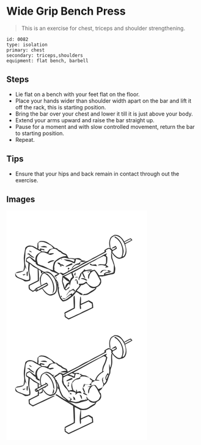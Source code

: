 # Wide Grip Bench Press
> This is an exercise for chest, triceps and shoulder strengthening.

``` 
id: 0082 
type: isolation 
primary: chest 
secondary: triceps,shoulders 
equipment: flat bench, barbell 
``` 

## Steps

 - Lie flat on a bench with your feet flat on the floor.
 - Place your hands wider than shoulder width apart on the bar and lift it off the rack, this is starting position.
 - Bring the bar over your chest and lower it till it is just above your body.
 - Extend your arms upward and raise the bar straight up.
 - Pause for a moment and with slow controlled movement, return the bar to starting position.
 - Repeat.

## Tips

 - Ensure that your hips and back remain in contact through out the exercise.

## Images

<svg width="368" height="300" viewBox="0 0 276 225" xmlns="http://www.w3.org/2000/svg">
  <g fill="#FFF">
    <path d="M0 0h276v225H0V0m212.45 47.66c-2.97 1.82-6.76 3.03-8.33 6.42-2.91 6.04-2.85 13.39-.57 19.61-4.22-1.67-7.51 2.13-10.91 3.96 0 1.13-.01 2.26-.01 3.39-5.97 3.25-11.92 6.52-17.91 9.71-6.51 2.56-11.76 7.74-18.8 8.99-8.92 5.71-18.04 11.2-27.84 15.25 1.79-2.18 3.5-4.45 5.56-6.4 2.63-2.11 6.1-2.48 9.35-2.48l2.43-2.58-1.28-1.4c3.5-2.5 8.29-.19 11.42-3.12-2.32-.49-4.65-.91-6.98-1.29-1.55-1.48-3.04-3.15-5.09-3.92-3.17-.89-6.48-.08-9.61.57-3.68-1.02-7.51-1.14-11.29-.89-1.76-2.12-2.89-4.63-4.13-7.05-2.01-2.26-5.49-2.2-7.78-4.05-3.12-3.77-8.35-4.54-11.48-8.35-1.85-.31-4-.27-5.31-1.85-3.69-3.85-8.47-6.26-12.73-9.36-3.53-2.45-7.96-3.34-12.2-3.24-3.18-.25-5.74 2.1-7.64 4.37-.58 3.47-.35 7.01-.68 10.51-4.5-3.22-9.72-6-15.41-5.85-3.42.56-7.84 2.17-8.39 6.12-1.01 5.71-2.2 11.41-2.62 17.21-.47 5.72 1.22 11.36.74 17.08-.07 3.05-.98 5.98-1.67 8.94-5.24 1.8-11.3 1.32-15.83 4.88 5.53-.73 11.37-1.28 16.27-4.17 2.27-2.13 2.86-5.45 2.64-8.45.66 1.27 1.98 3.82 2.64 5.1-.33-2.5-.79-4.96-1.42-7.39-2.48-7.8-.42-15.99-.35-23.95.01-4.46.83-9.88 4.91-12.44 3.49-.83 7.49-1.5 10.68.62 5.07 3.17 10.37 5.95 15.74 8.58-3.4 1.65-6.91 3.49-9.09 6.71-2.54 3.1-2.59 7.23-2.71 11.03-3.85-2.75-7.25-6.14-11.45-8.4-2.06 1.32-4.9 1.74-6.27 3.92-.43 2.04-.47 4.14-.65 6.21 1.53.92 3.09 1.81 4.68 2.63.72 4.43-.85 8.84-.23 13.27.58 6.39 2.78 12.65 1.88 19.13-4.05 2.53-8.68.62-12.64-1.01-3.52-1.68-7.52-2.36-10.67-4.76-2.32-1.62-2.97-4.57-4.37-6.87.49 2.25-.05 4.99 1.38 6.97 4.45 4.22 11.19 4.25 15.86 8.15 3.64 2.99 8.39.6 12.29-.48 1.34-5.11.19-10.33-1.37-15.24-.56-5.92.05-11.92.78-17.8 2.07 1.73 4.05 3.55 6.07 5.34 2.84 2.05 6.08 3.46 9.21 4.99.29 7.48.55 14.96.38 22.44-5.92 3.04-11.93 5.93-17.75 9.15-.42 2.78-.46 5.81.65 8.45 2.2 2.07 4.94 3.43 7.47 5.04 1.43-.79 2.84-1.59 4.25-2.4.85.67 1.7 1.35 2.55 2.02 3.67-2.23 7.56-4.07 11.39-6 3.14 5.42 7.23 10.85 13.34 13.07 3.85 1.54 7.78-.77 11.24-2.31 5.56-4.39 5.01-12.2 5.7-18.54.68 5.15-.59 10.45.9 15.51 1.7 6.43 3.49 13.68 9.53 17.46 5.36-.3 9.84-3.53 14.07-6.51 3.6-2.66 7.33-5.39 9.78-9.22.72-1.23 1.85-2.09 2.97-2.93 2.4 1.61 5.15 2.81 7.02 5.1 1.06.25 3.19.75 4.26 1 .71-.68.88-1.43.49-2.24-3.78-2.09-7.75-3.87-11.34-6.3 2.83-3.5 6.39-6.44 8.18-10.68 3.77-.15 7.06-1.97 9.99-4.18 2.93 1.77 5.01 4.51 7.13 7.14 3.1 3.1 7.69 2.74 11.7 2.56-3.56 3.36-8.38 4.82-12.07 8-3.18 2.68-7.27 3.99-11.43 3.74-.56.76-1.06 1.56-1.5 2.41 4.08-.5 8.53-.28 12.03-2.78 4.79-3.36 10.67-5.46 14.19-10.35-.03-.45-.09-1.35-.13-1.8 3.63-2.06 7.9-4.18 9.32-8.43 1.22-3.05.36-6.28-.21-9.36-.47-.28-1.41-.85-1.88-1.14-.23-.82-.71-2.47-.95-3.29 1.97.06 3.94.12 5.91.2 2.85-.66 5.76-1.09 8.55-1.98 4.56-1.55 9.43-1.72 14.01-3.21l1.98-2.04c.25-3.72 1.39-7.47.39-11.16-1.27-5.61-2.96-11.13-4.96-16.52-.94-2.52-.86-5.26-.93-7.91-.24-1.01-.73-3.02-.98-4.03 4.1 5 8.42 11.46 15.44 12.13 4.25-.84 9.55-1.69 11.66-6.05 3.98-7.08 1.54-15.42-.28-22.76 4.71-2.62 9.66-4.81 14.14-7.81-1.06-1.28-2.04-2.68-3.36-3.71-4.41 1.68-8.53 4.08-12.56 6.52-3.94-6.89-10.26-14.34-19.1-13.17M44.38 78.72c1.07 2.33 3.54 2.75 5.78 3.19-1.62-1.59-3.22-3.52-5.78-3.19m-4.76 6.83c.84.06 2.52.16 3.36.21 3.77 2.58 6.99 7.54 12.15 6.73-3.74-2.73-7.89-4.99-10.82-8.7a88.25 88.25 0 0 1-4.69 1.76m.21 42.6c.44.1 1.32.29 1.76.39.18-3.11.3-6.21.53-9.32-4 .98-1.75 5.97-2.29 8.93m-8.34-2.49c.8.57 1.61 1.1 2.45 1.6 1.49-.79 2.82-1.84 4.16-2.85-2.23.29-4.43.71-6.61 1.25m100.27 45.31c-.24 6.67.65 13.31.54 19.98-4.95 2.5-9.94 4.9-14.89 7.39-1.71 1.04-4.44 1.85-3.49 4.68 1.1-.67 2.18-1.37 3.23-2.1 5.67-3.11 11.54-5.81 17.22-8.91.64-8.43.31-16.88-.54-25.28-.91 1.29-2.29 2.49-2.07 4.24m13.21-1.95c-.47 8.22-2 16.57-.19 24.74.7-.52 1.41-1.03 2.12-1.54-.35-2.22-.68-4.44-1.12-6.64 5.03-2.55 10.21-4.78 15.33-7.13 2.29 1.4 4.55 2.86 6.8 4.33.14 2.41.26 4.83.37 7.24-8.17 4.01-16.59 7.47-24.58 11.83-7.26 3.02-14.29 6.52-21.46 9.74-1.98-1.38-3.99-2.72-6.01-4.04-.04-1.79-.06-3.58-.06-5.36-.67.69-1.33 1.38-1.98 2.08.15 1.55.32 3.1.49 4.66 2.48 1.64 4.86 3.49 7.55 4.79 2.52-.7 4.77-2.09 7.15-3.15 13.63-6.72 27.64-12.65 41.12-19.65-.12-3.49-.35-6.98-1.1-10.4-2.51-1.44-4.84-3.22-7.51-4.36-5.4 1.71-10.3 4.79-15.57 6.89.01-4.59.89-9.38-.48-13.84-.22-.05-.65-.14-.87-.19z"/>
    <path d="M205.31 55.28c1.3-3.3 4.9-4.42 7.69-6.08 5.86.42 11.16 3.57 14.38 8.47 5.71 8.14 9.31 19.2 5.08 28.76-.85 1.47-2.2 4.45-4.29 3.39 1.06-4.21 2.63-8.54 1.65-12.96-1.53-10.68-7.13-21.9-17.42-26.47-.64 3.08 3.22 3.53 4.86 5.34 9.73 8.46 13.39 23.13 8.78 35.2-1.92 1.95-5.22 2-7.56.8-4.45-2.34-7.69-6.32-10.6-10.31.33-.63.98-1.9 1.31-2.53 2.54-1.25 5.22-2.36 7.41-4.2.91-2.11-1.02-3.76-2.06-5.36-2.73 1.47-5.63 2.73-8.02 4.75 3.14.85 5.93-2.02 9.03-2.41-.8 3.16-4.3 4-6.53 5.88-1.49-1.29-3-2.55-4.52-3.81-.62-6.11-2.15-12.68.81-18.46zM231.66 61.96a110.7 110.7 0 0 0 11.73-6c.66.63 1.32 1.27 1.98 1.91-4.21 1.87-8.09 4.5-12.46 5.99-.31-.47-.94-1.42-1.25-1.9zM63.37 62.55c7.76-3.6 15.39 1.63 22.22 4.86 2.94 1.27 4.71 3.99 6.53 6.47-2.59.64-5.14 1.41-7.68 2.25-1.42 1.88-2.97 3.66-4.46 5.48-3.29-1.05-6.72-1.34-10.15-1.34-.56-.63-1.69-1.91-2.25-2.54.53-.33 1.07-.65 1.62-.96 1.83.5 3.68.94 5.53 1.36-.11-.54-.32-1.62-.42-2.15-2.72-.48-5.4-1.1-8.06-1.82-.13.72-.38 2.16-.51 2.88-.81-1.16-4.17-1.36-3.02-3.42 1.34-3.68-1.33-7.49.65-11.07m3.17 8.69c4.5.82 9.07.96 13.62.91-3.5-3.95-9.33-2.65-13.62-.91zM195.09 78.15c1.92-1.08 3.7-2.55 5.88-3.1 2.39-.17 3.7 2.2 5.28 3.58-.57 4.13-.53 8.32-.53 12.48-.05 2.95 1.72 5.43 2.72 8.08.72 2.68 1.53 5.34 2.71 7.87-.46 4.76.02 9.59-1.03 14.29-5.11 2.22-11.1 3.22-16.33 3.44 2-3.74 7.35-2.1 10.81-2.66-4.22-3.48-10.05-1.27-13.43 2.27l.61.86c.04.27.11.8.14 1.06-3.36.56-6.78.48-10.18.6-2.11-4.06-5.12-7.56-8.38-10.74-3.93.45-7.56 2.06-11.39 2.92.53.25 1.58.75 2.11 1.01l.59.33c.3 1.56-1.54 2.28-2.2 3.47-2.39 2.57-1.81 6.25-1.9 9.45l1.62.04c-.1-6.45 3.62-14.51 10.77-15.14 3.82 4.37 6.32 9.62 9.01 14.71.89 1.97 2.39 3.83 2.37 6.09-1.16 4.06-3.33 8.33-7.72 9.59-6.73 3.51-14.11-1.5-18.32-6.65-.05-.55-.13-1.63-.18-2.18-.7-.06-1.39-.11-2.08-.17-1.88 1.48-3.8 3.08-6.18 3.66-2.67.44-5.4.26-8.08.64.59 1.07 1.21 2.12 1.87 3.16-2.14 4.88-7.31 7.43-9.18 12.43-1.8 1.78-3.67 3.5-5.42 5.33l-.32-2.48c-5.39 2.16-9.11 6.64-13.18 10.55-2.08-.42-4.16-.92-6.22-1.39 1.48 1.53 3.46 2.44 5.61 2.28 3.42-2.95 6.91-5.84 10.78-8.2.59.39 1.18.79 1.77 1.2-5.09 2.98-9.14 8.63-15.4 8.98-2.93-1.44-4.73-4.78-6.41-7.52-1.69-5.71-4.18-12.01-2.05-17.92l-1.3.6c.13-3.76-.41-7.47-1.21-11.13-.38-.33-1.14-.99-1.52-1.33-.1-2.56-2.96-3.13-3.87-5.23-3.22-5.56-7.42-11.26-13.87-13.19-3.04-1.16-6.47 1.5-9.28-.53-7.35-4.6-15.11-8.61-22.04-13.87-3.16-2.56-6.59-4.81-10.32-6.48-.08-1.39-.15-2.79-.23-4.18 1.93-.95 3.61-2.66 5.76-3.02 4.02 3.22 6.98 7.77 11.89 9.86-.03.55-.08 1.64-.11 2.18 1.3 1.45 2.51 3.13 4.4 3.84 7.05 2.89 14.21 5.55 21.52 7.67 2.32 1.13 3.92 3.43 6.45 4.19 3.86 1.27 7.77 2.48 11.25 4.64-2.47 1.8-6.98 2.12-6.74 6.16 3.99-1.88 7.61-4.43 10.82-7.45a14.1 14.1 0 0 1 5.12 4.46c8.69-5.63 17.9-10.49 27.25-14.96 7.16-3.91 14.38-7.71 21.62-11.47 5.69-3.88 12.19-6.27 18.09-9.77 6.15-3.49 12.58-6.48 18.64-10.11-.21-.78-.65-2.32-.86-3.1m-10.63 12.51c-15.71 7.64-30.93 16.21-46.27 24.53-9.51 4.31-18.28 10.27-28.25 13.54-.14 3.43-.57 6.84-.76 10.27.74 4.5 2.36 8.81 3.58 13.2.47 2.16 2.4 3.4 4.07 4.63 1.96-1.64 4.06-3.1 6.22-4.47.5-1.16 1.01-2.33 1.51-3.49-2.81 1.67-4.7 4.44-7.5 6.13-.53-.56-1.07-1.11-1.6-1.67 2.88-3.13 4.49-7.28 8.06-9.83.31 1.37.64 2.75.98 4.11.98-2.78 1.34-5.72 2.08-8.57 1.18-3.33 3.99-5.61 6.39-8.04-.75-3.1-2.16-5.99-3.25-8.97 10.3-5.48 20.4-11.34 30.75-16.73 4.8-3.46 10.47-5.41 15.45-8.58 4.9-3.06 10.16-5.46 15.41-7.85 1.44.7 2.89 1.39 4.34 2.08.17 4.07.11 8.14-.08 12.22-.71.88-1.41 1.77-2.1 2.66-4.55.12-10.79-2.43-14.08 1.88 2.56-.12 5.08-.58 7.62-.82 3.19.15 6.18 1.43 9.27 2.12-.79.93-1.58 1.87-2.36 2.8 2.16-.46 4.63-.07 6.58-1.23-1.64-1.5-3.4-2.84-5.13-4.23.69-.96 1.38-1.92 2.08-2.87.53-4.11 1.14-8.28.59-12.42-.79-1.15-1.83-2.09-2.72-3.15.71-1.29 1.57-2.5 2.28-3.79-4.9.89-8.77 4.42-13.16 6.54m-20.26 13.52c-1.54 1.83 1.68 2.41 2.72 3.44 3.68.31 7.3 1.12 10.99 1.31-.71-1.12-1.44-2.23-2.17-3.34-2.3.19-4.59.46-6.87.8-1.53-.73-2.85-2.44-4.67-2.21m-10.86 10.79c-2.28 4.46-7.64 6.51-8.96 11.55-1.08 3.36-4.46 7.24-1.45 10.55l.48-3.83c2.4-3.21 3.28-7.16 4.72-10.83 2.38 3.44 2.73 8.71 6.79 10.63-.99-3.93-2.87-7.54-4.62-11.16 4.97-5.4 13.09-2.41 18.95-5.85-4.87-1.32-9.63.79-14.49.82-.36-.47-1.07-1.41-1.42-1.88m34.94 2.09c-1.53 1.41-4.4 3.33-3.24 5.74 1.53-1.22 2.76-2.75 4.22-4.04 2.51-1.63 5.64-1.02 8.45-1.32-3.02-.87-6.38-1.1-9.43-.38m10.59.99c1.08 2.76 5.2 1.72 7.52 2.56-.62-.57-1.85-1.71-2.46-2.28-1.21-.15-5.42-2.48-5.06-.28m-39.1 2.83c.45.11 1.33.32 1.78.43 1.57-1.54-2.76-2.65-1.78-.43m-26.61 4.66c.66.81 1.33 1.61 2.02 2.41.28-2.15.53-4.31.6-6.47-1.39.98-2.08 2.51-2.62 4.06m.21 2.47c.31.25.31.25 0 0m1.06 3.4c2.4.08 4.83-.06 7.15-.76-2.45-.54-5.18-1.22-7.15.76m-37.25 1.92l.8-.24c.1-.44.32-1.33.43-1.78-1.27-.95-2.34 1.23-1.23 2.02m48.8.39c2.77.59 5.62 1.05 8.16 2.4 1.48.51 3.29 2.2 4.69.62-3.35-2.91-8.61-5.92-12.85-3.02m-11.82 4.08c1.17-.57 2.34-1.14 3.5-1.72.44 2.62.88 5.24 1.17 7.89.39-.06 1.17-.16 1.56-.22.37-3.62-.56-7.17-3.73-9.28a120.4 120.4 0 0 0-2.5 3.33m-7.6 18.73c-1.69.54-3.4 1.01-5.06 1.62l3.02.15c-3.2 2.05-5.93 5.11-6.5 8.98.76-1.26 1.45-2.57 2.13-3.88 3.13-3.36 6.63-6.99 11.56-7.13.37.86 1.12 2.58 1.5 3.44.51-1.13 1.64-2.18 1.06-3.54-.93-.98-1.98-1.82-3.01-2.69-1.6.96-3.22 1.91-4.7 3.05m-19.69 10.94c-1.01.98.62 2.72 1.73 2.05.9-.99-.59-2.83-1.73-2.05z"/>
    <path d="M82.64 84.57c.45-5.24 4.96-9.75 10.35-9.51 5.83-.77 8.71 5.67 14.02 6.89 2.42 4.42 8.15 3.48 11.16 7.13-4.1.73-8.41.95-12.1 3.1-4.17 1.36-7.31 4.49-10.8 6.98-.69 1.1-1.4 2.19-2.12 3.28-1.22 4.8-2.53 9.59-1.6 14.6-7.04-1.59-12.99-5.88-19.6-8.52-3.53-.78-6.81-2.24-10.06-3.76-.67-2.94-1.98-5.74-2.1-8.79.1-6.1 3.84-12.55 10-14.17 6.04-.64 10.89 3.43 16.31 5.25 2.66-.56 5.36-1.25 7.49-3.02-3.63-1.05-7.3.36-10.95.54m-1.88 17.39c.99.26 2 1.58 3.03.72 3.4-2.02 7.21-3.07 10.87-4.49-4.83-1.67-10.07.86-13.9 3.77z"/>
    <path d="M109.34 93.32c4.17-1.68 8.51.01 12.58 1.09 4.08.12 8.33-.21 11.95 2.11-.37 1.44-.74 2.87-1.1 4.31-3.25-1.67-6.59-3.26-10.16-4.1-3.53-.26-7.04-.6-10.52-1.22 2.12 1.36 4.39 2.45 6.67 3.51 4.31.27 8.66 1.27 12.21 3.86.88.09 2.64.28 3.52.38.98-2.63 1.6-5.36 2.22-8.09 4.02.18 7.7 1.81 11.32 3.4-2.19 1.14-4.19 2.65-5.48 4.8-6.64 1.04-12.97 5.44-14.84 12.12-1.76.91-3.52 1.84-5.26 2.79l-.37-2.88c-.34 1.18-.61 2.37-.85 3.57-3.11 1.62-6.08 3.54-9.33 4.85-1.67-.48-3.19-1.38-4.85-1.88-1.24.39-2.46.85-3.65 1.37-2.67-1.61-5.36-3.19-7.93-4.96-1.69-1.07-1.25-3.28-1.51-4.96.43-.14 1.3-.43 1.73-.57l-1.78-.08c.09-4.42.86-8.88 3.44-12.58 3.94-2.39 7.35-5.82 11.99-6.84m-1.69 1.75c.33 3.27 3.02-1.67 0 0m-6.92 8.88c2.08 1.07 3.95 2.47 5.5 4.23-.35.39-1.06 1.16-1.42 1.54 1.51-.08 3.01-.16 4.52-.22-.76-.35-2.28-1.06-3.04-1.41 2.41-1.08 4.8.62 7.2.93-1.39-2.55-3.93-3.94-6.82-3.31-.54-.94-1.07-1.88-1.61-2.82-1.4-.37-2.81-.75-4.21-1.13l-.12 2.19m18.46 3.84c-1.34.51-2.38 1.5-3.25 2.62 4.81-.44 9.19-2.73 13.63-4.43-.02-.6-.08-1.8-.11-2.4-3.85.29-6.85 2.74-10.27 4.21m1.76 7.18c1.35 1.31 3.57-1.01 2.31-2.33-1.36-1.23-3.65.96-2.31 2.33zM63.19 115.25c1.42 1.14 2.84 2.28 4.28 3.38.25 1.8.46 3.67 1.68 5.12 1.5-.92 1.92-2.23 1.26-3.92.91.68 1.75 1.46 2.73 2.06-4.99 1.6-5.99 7.08-7.58 11.36.56 4.73.73 9.53 2.17 14.11-4.15 3-10.07 3.86-12.74 8.55-.97.54-1.95 1.03-2.96 1.49-1.89-1.26-3.9-2.37-5.64-3.85-.29-2.02-1.59-4.77-.32-6.46 5.83-3.14 11.91-5.82 17.74-8.97.18-7.63-.05-15.26-.62-22.87z"/>
    <path d="M81.14 124.79c-1.79-1.28-4.05-1.6-5.91-2.74 4.39-1.31 8.94.65 12.29 3.44 8.24 7.53 12.42 19.48 9.96 30.46-.76 2.6-2.04 5.45-4.7 6.57-2.86 1.2-6.02 2.79-9.17 1.65-5.72-1.93-8.83-7.43-12.78-11.57 3.6-1.94 7.5-3.45 10.75-5.97.64-2.12-1.02-3.96-2.54-5.18-3.68 1.51-7.06 3.62-10.59 5.43-.6-6.69-2.26-14.04 1.31-20.22.8-1.8 2.71-2.61 4.21-3.71 14.6 6.35 21.53 24.8 16.38 39.58 3.21-2.42 3.67-6.72 3.65-10.46-.17-10.39-5.21-20.36-12.86-27.28zM113.74 129.63c4.49-2.53 9.25-4.54 13.78-6.98.73 2.73 1.72 5.37 2.34 8.13-3.22 1.17-4.08 4.62-5.37 7.41-2.25-4.21-6.66-6.5-10.75-8.56zM111.43 131.33c3.99 3.26 7.69 7.1 12.63 8.91-2.16 1.14-4.57 2.08-6.21 3.98-1.48 2.37-2.14 5.13-3.2 7.7-.95-4.34-2.26-8.58-3.93-12.69.62-2.58.85-5.24.71-7.9zM98.22 137.53c1.03 2.52 1.85 5.17 1.71 7.92-.91-2.55-1.42-5.23-1.71-7.92z"/>
    <path d="M60.03 153.19c6.41-2.37 11.87-6.69 18.24-9.12.61.19 1.83.55 2.44.73-6.09 4.23-13.09 6.91-19.2 11.13-.49-.92-.99-1.83-1.48-2.74zM58.16 154.55c1.34.27 1.56.98.66 2.12-1.35-.27-1.57-.98-.66-2.12z"/>
  </g>
  <g fill="#333">
    <path d="M212.45 47.66c8.84-1.17 15.16 6.28 19.1 13.17 4.03-2.44 8.15-4.84 12.56-6.52 1.32 1.03 2.3 2.43 3.36 3.71-4.48 3-9.43 5.19-14.14 7.81 1.82 7.34 4.26 15.68.28 22.76-2.11 4.36-7.41 5.21-11.66 6.05-7.02-.67-11.34-7.13-15.44-12.13.25 1.01.74 3.02.98 4.03.07 2.65-.01 5.39.93 7.91 2 5.39 3.69 10.91 4.96 16.52 1 3.69-.14 7.44-.39 11.16l-1.98 2.04c-4.58 1.49-9.45 1.66-14.01 3.21-2.79.89-5.7 1.32-8.55 1.98-1.97-.08-3.94-.14-5.91-.2.24.82.72 2.47.95 3.29.47.29 1.41.86 1.88 1.14.57 3.08 1.43 6.31.21 9.36-1.42 4.25-5.69 6.37-9.32 8.43.04.45.1 1.35.13 1.8-3.52 4.89-9.4 6.99-14.19 10.35-3.5 2.5-7.95 2.28-12.03 2.78.44-.85.94-1.65 1.5-2.41 4.16.25 8.25-1.06 11.43-3.74 3.69-3.18 8.51-4.64 12.07-8-4.01.18-8.6.54-11.7-2.56-2.12-2.63-4.2-5.37-7.13-7.14-2.93 2.21-6.22 4.03-9.99 4.18-1.79 4.24-5.35 7.18-8.18 10.68 3.59 2.43 7.56 4.21 11.34 6.3.39.81.22 1.56-.49 2.24-1.07-.25-3.2-.75-4.26-1-1.87-2.29-4.62-3.49-7.02-5.1-1.12.84-2.25 1.7-2.97 2.93-2.45 3.83-6.18 6.56-9.78 9.22-4.23 2.98-8.71 6.21-14.07 6.51-6.04-3.78-7.83-11.03-9.53-17.46-1.49-5.06-.22-10.36-.9-15.51-.69 6.34-.14 14.15-5.7 18.54-3.46 1.54-7.39 3.85-11.24 2.31-6.11-2.22-10.2-7.65-13.34-13.07-3.83 1.93-7.72 3.77-11.39 6-.85-.67-1.7-1.35-2.55-2.02-1.41.81-2.82 1.61-4.25 2.4-2.53-1.61-5.27-2.97-7.47-5.04-1.11-2.64-1.07-5.67-.65-8.45 5.82-3.22 11.83-6.11 17.75-9.15.17-7.48-.09-14.96-.38-22.44-3.13-1.53-6.37-2.94-9.21-4.99-2.02-1.79-4-3.61-6.07-5.34-.73 5.88-1.34 11.88-.78 17.8 1.56 4.91 2.71 10.13 1.37 15.24-3.9 1.08-8.65 3.47-12.29.48-4.67-3.9-11.41-3.93-15.86-8.15-1.43-1.98-.89-4.72-1.38-6.97 1.4 2.3 2.05 5.25 4.37 6.87 3.15 2.4 7.15 3.08 10.67 4.76 3.96 1.63 8.59 3.54 12.64 1.01.9-6.48-1.3-12.74-1.88-19.13-.62-4.43.95-8.84.23-13.27a82.43 82.43 0 0 1-4.68-2.63c.18-2.07.22-4.17.65-6.21 1.37-2.18 4.21-2.6 6.27-3.92 4.2 2.26 7.6 5.65 11.45 8.4.12-3.8.17-7.93 2.71-11.03 2.18-3.22 5.69-5.06 9.09-6.71-5.37-2.63-10.67-5.41-15.74-8.58-3.19-2.12-7.19-1.45-10.68-.62-4.08 2.56-4.9 7.98-4.91 12.44-.07 7.96-2.13 16.15.35 23.95a61.38 61.38 0 0 1 1.42 7.39c-.66-1.28-1.98-3.83-2.64-5.1.22 3-.37 6.32-2.64 8.45-4.9 2.89-10.74 3.44-16.27 4.17 4.53-3.56 10.59-3.08 15.83-4.88.69-2.96 1.6-5.89 1.67-8.94.48-5.72-1.21-11.36-.74-17.08.42-5.8 1.61-11.5 2.62-17.21.55-3.95 4.97-5.56 8.39-6.12 5.69-.15 10.91 2.63 15.41 5.85.33-3.5.1-7.04.68-10.51 1.9-2.27 4.46-4.62 7.64-4.37 4.24-.1 8.67.79 12.2 3.24 4.26 3.1 9.04 5.51 12.73 9.36 1.31 1.58 3.46 1.54 5.31 1.85 3.13 3.81 8.36 4.58 11.48 8.35 2.29 1.85 5.77 1.79 7.78 4.05 1.24 2.42 2.37 4.93 4.13 7.05 3.78-.25 7.61-.13 11.29.89 3.13-.65 6.44-1.46 9.61-.57 2.05.77 3.54 2.44 5.09 3.92 2.33.38 4.66.8 6.98 1.29-3.13 2.93-7.92.62-11.42 3.12l1.28 1.4-2.43 2.58c-3.25 0-6.72.37-9.35 2.48-2.06 1.95-3.77 4.22-5.56 6.4 9.8-4.05 18.92-9.54 27.84-15.25 7.04-1.25 12.29-6.43 18.8-8.99 5.99-3.19 11.94-6.46 17.91-9.71 0-1.13.01-2.26.01-3.39 3.4-1.83 6.69-5.63 10.91-3.96-2.28-6.22-2.34-13.57.57-19.61 1.57-3.39 5.36-4.6 8.33-6.42m-7.14 7.62c-2.96 5.78-1.43 12.35-.81 18.46 1.52 1.26 3.03 2.52 4.52 3.81 2.23-1.88 5.73-2.72 6.53-5.88-3.1.39-5.89 3.26-9.03 2.41 2.39-2.02 5.29-3.28 8.02-4.75 1.04 1.6 2.97 3.25 2.06 5.36-2.19 1.84-4.87 2.95-7.41 4.2-.33.63-.98 1.9-1.31 2.53 2.91 3.99 6.15 7.97 10.6 10.31 2.34 1.2 5.64 1.15 7.56-.8 4.61-12.07.95-26.74-8.78-35.2-1.64-1.81-5.5-2.26-4.86-5.34 10.29 4.57 15.89 15.79 17.42 26.47.98 4.42-.59 8.75-1.65 12.96 2.09 1.06 3.44-1.92 4.29-3.39 4.23-9.56.63-20.62-5.08-28.76-3.22-4.9-8.52-8.05-14.38-8.47-2.79 1.66-6.39 2.78-7.69 6.08m26.35 6.68c.31.48.94 1.43 1.25 1.9 4.37-1.49 8.25-4.12 12.46-5.99-.66-.64-1.32-1.28-1.98-1.91a110.7 110.7 0 0 1-11.73 6m-168.29.59c-1.98 3.58.69 7.39-.65 11.07-1.15 2.06 2.21 2.26 3.02 3.42.13-.72.38-2.16.51-2.88 2.66.72 5.34 1.34 8.06 1.82.1.53.31 1.61.42 2.15-1.85-.42-3.7-.86-5.53-1.36-.55.31-1.09.63-1.62.96.56.63 1.69 1.91 2.25 2.54 3.43 0 6.86.29 10.15 1.34 1.49-1.82 3.04-3.6 4.46-5.48 2.54-.84 5.09-1.61 7.68-2.25-1.82-2.48-3.59-5.2-6.53-6.47-6.83-3.23-14.46-8.46-22.22-4.86m131.72 15.6c.21.78.65 2.32.86 3.1-6.06 3.63-12.49 6.62-18.64 10.11-5.9 3.5-12.4 5.89-18.09 9.77-7.24 3.76-14.46 7.56-21.62 11.47-9.35 4.47-18.56 9.33-27.25 14.96a14.1 14.1 0 0 0-5.12-4.46c-3.21 3.02-6.83 5.57-10.82 7.45-.24-4.04 4.27-4.36 6.74-6.16-3.48-2.16-7.39-3.37-11.25-4.64-2.53-.76-4.13-3.06-6.45-4.19-7.31-2.12-14.47-4.78-21.52-7.67-1.89-.71-3.1-2.39-4.4-3.84.03-.54.08-1.63.11-2.18-4.91-2.09-7.87-6.64-11.89-9.86-2.15.36-3.83 2.07-5.76 3.02.08 1.39.15 2.79.23 4.18 3.73 1.67 7.16 3.92 10.32 6.48 6.93 5.26 14.69 9.27 22.04 13.87 2.81 2.03 6.24-.63 9.28.53 6.45 1.93 10.65 7.63 13.87 13.19.91 2.1 3.77 2.67 3.87 5.23.38.34 1.14 1 1.52 1.33.8 3.66 1.34 7.37 1.21 11.13l1.3-.6c-2.13 5.91.36 12.21 2.05 17.92 1.68 2.74 3.48 6.08 6.41 7.52 6.26-.35 10.31-6 15.4-8.98-.59-.41-1.18-.81-1.77-1.2-3.87 2.36-7.36 5.25-10.78 8.2-2.15.16-4.13-.75-5.61-2.28 2.06.47 4.14.97 6.22 1.39 4.07-3.91 7.79-8.39 13.18-10.55l.32 2.48c1.75-1.83 3.62-3.55 5.42-5.33 1.87-5 7.04-7.55 9.18-12.43-.66-1.04-1.28-2.09-1.87-3.16 2.68-.38 5.41-.2 8.08-.64 2.38-.58 4.3-2.18 6.18-3.66.69.06 1.38.11 2.08.17.05.55.13 1.63.18 2.18 4.21 5.15 11.59 10.16 18.32 6.65 4.39-1.26 6.56-5.53 7.72-9.59.02-2.26-1.48-4.12-2.37-6.09-2.69-5.09-5.19-10.34-9.01-14.71-7.15.63-10.87 8.69-10.77 15.14l-1.62-.04c.09-3.2-.49-6.88 1.9-9.45.66-1.19 2.5-1.91 2.2-3.47l-.59-.33c-.53-.26-1.58-.76-2.11-1.01 3.83-.86 7.46-2.47 11.39-2.92 3.26 3.18 6.27 6.68 8.38 10.74 3.4-.12 6.82-.04 10.18-.6-.03-.26-.1-.79-.14-1.06l-.61-.86c3.38-3.54 9.21-5.75 13.43-2.27-3.46.56-8.81-1.08-10.81 2.66 5.23-.22 11.22-1.22 16.33-3.44 1.05-4.7.57-9.53 1.03-14.29-1.18-2.53-1.99-5.19-2.71-7.87-1-2.65-2.77-5.13-2.72-8.08 0-4.16-.04-8.35.53-12.48-1.58-1.38-2.89-3.75-5.28-3.58-2.18.55-3.96 2.02-5.88 3.1M82.64 84.57c3.65-.18 7.32-1.59 10.95-.54-2.13 1.77-4.83 2.46-7.49 3.02-5.42-1.82-10.27-5.89-16.31-5.25-6.16 1.62-9.9 8.07-10 14.17.12 3.05 1.43 5.85 2.1 8.79 3.25 1.52 6.53 2.98 10.06 3.76 6.61 2.64 12.56 6.93 19.6 8.52-.93-5.01.38-9.8 1.6-14.6.72-1.09 1.43-2.18 2.12-3.28 3.49-2.49 6.63-5.62 10.8-6.98 3.69-2.15 8-2.37 12.1-3.1-3.01-3.65-8.74-2.71-11.16-7.13-5.31-1.22-8.19-7.66-14.02-6.89-5.39-.24-9.9 4.27-10.35 9.51m26.7 8.75c-4.64 1.02-8.05 4.45-11.99 6.84-2.58 3.7-3.35 8.16-3.44 12.58l1.78.08c-.43.14-1.3.43-1.73.57.26 1.68-.18 3.89 1.51 4.96 2.57 1.77 5.26 3.35 7.93 4.96 1.19-.52 2.41-.98 3.65-1.37 1.66.5 3.18 1.4 4.85 1.88 3.25-1.31 6.22-3.23 9.33-4.85.24-1.2.51-2.39.85-3.57l.37 2.88c1.74-.95 3.5-1.88 5.26-2.79 1.87-6.68 8.2-11.08 14.84-12.12 1.29-2.15 3.29-3.66 5.48-4.8-3.62-1.59-7.3-3.22-11.32-3.4-.62 2.73-1.24 5.46-2.22 8.09-.88-.1-2.64-.29-3.52-.38-3.55-2.59-7.9-3.59-12.21-3.86-2.28-1.06-4.55-2.15-6.67-3.51 3.48.62 6.99.96 10.52 1.22 3.57.84 6.91 2.43 10.16 4.1.36-1.44.73-2.87 1.1-4.31-3.62-2.32-7.87-1.99-11.95-2.11-4.07-1.08-8.41-2.77-12.58-1.09m-46.15 21.93c.57 7.61.8 15.24.62 22.87-5.83 3.15-11.91 5.83-17.74 8.97-1.27 1.69.03 4.44.32 6.46 1.74 1.48 3.75 2.59 5.64 3.85 1.01-.46 1.99-.95 2.96-1.49 2.67-4.69 8.59-5.55 12.74-8.55-1.44-4.58-1.61-9.38-2.17-14.11 1.59-4.28 2.59-9.76 7.58-11.36-.98-.6-1.82-1.38-2.73-2.06.66 1.69.24 3-1.26 3.92-1.22-1.45-1.43-3.32-1.68-5.12-1.44-1.1-2.86-2.24-4.28-3.38m17.95 9.54c7.65 6.92 12.69 16.89 12.86 27.28.02 3.74-.44 8.04-3.65 10.46 5.15-14.78-1.78-33.23-16.38-39.58-1.5 1.1-3.41 1.91-4.21 3.71-3.57 6.18-1.91 13.53-1.31 20.22 3.53-1.81 6.91-3.92 10.59-5.43 1.52 1.22 3.18 3.06 2.54 5.18-3.25 2.52-7.15 4.03-10.75 5.97 3.95 4.14 7.06 9.64 12.78 11.57 3.15 1.14 6.31-.45 9.17-1.65 2.66-1.12 3.94-3.97 4.7-6.57 2.46-10.98-1.72-22.93-9.96-30.46-3.35-2.79-7.9-4.75-12.29-3.44 1.86 1.14 4.12 1.46 5.91 2.74m17.08 12.74c.29 2.69.8 5.37 1.71 7.92.14-2.75-.68-5.4-1.71-7.92m-38.19 15.66c.49.91.99 1.82 1.48 2.74 6.11-4.22 13.11-6.9 19.2-11.13-.61-.18-1.83-.54-2.44-.73-6.37 2.43-11.83 6.75-18.24 9.12m-1.87 1.36c-.91 1.14-.69 1.85.66 2.12.9-1.14.68-1.85-.66-2.12z"/>
    <path d="M66.54 71.24c4.29-1.74 10.12-3.04 13.62.91-4.55.05-9.12-.09-13.62-.91zM44.38 78.72c2.56-.33 4.16 1.6 5.78 3.19-2.24-.44-4.71-.86-5.78-3.19zM39.62 85.55a88.25 88.25 0 0 0 4.69-1.76c2.93 3.71 7.08 5.97 10.82 8.7-5.16.81-8.38-4.15-12.15-6.73-.84-.05-2.52-.15-3.36-.21zM184.46 90.66c4.39-2.12 8.26-5.65 13.16-6.54-.71 1.29-1.57 2.5-2.28 3.79.89 1.06 1.93 2 2.72 3.15.55 4.14-.06 8.31-.59 12.42-.7.95-1.39 1.91-2.08 2.87 1.73 1.39 3.49 2.73 5.13 4.23-1.95 1.16-4.42.77-6.58 1.23.78-.93 1.57-1.87 2.36-2.8-3.09-.69-6.08-1.97-9.27-2.12-2.54.24-5.06.7-7.62.82 3.29-4.31 9.53-1.76 14.08-1.88.69-.89 1.39-1.78 2.1-2.66.19-4.08.25-8.15.08-12.22-1.45-.69-2.9-1.38-4.34-2.08-5.25 2.39-10.51 4.79-15.41 7.85-4.98 3.17-10.65 5.12-15.45 8.58-10.35 5.39-20.45 11.25-30.75 16.73 1.09 2.98 2.5 5.87 3.25 8.97-2.4 2.43-5.21 4.71-6.39 8.04-.74 2.85-1.1 5.79-2.08 8.57-.34-1.36-.67-2.74-.98-4.11-3.57 2.55-5.18 6.7-8.06 9.83.53.56 1.07 1.11 1.6 1.67 2.8-1.69 4.69-4.46 7.5-6.13-.5 1.16-1.01 2.33-1.51 3.49-2.16 1.37-4.26 2.83-6.22 4.47-1.67-1.23-3.6-2.47-4.07-4.63-1.22-4.39-2.84-8.7-3.58-13.2.19-3.43.62-6.84.76-10.27 9.97-3.27 18.74-9.23 28.25-13.54 15.34-8.32 30.56-16.89 46.27-24.53m-70.72 38.97c4.09 2.06 8.5 4.35 10.75 8.56 1.29-2.79 2.15-6.24 5.37-7.41-.62-2.76-1.61-5.4-2.34-8.13-4.53 2.44-9.29 4.45-13.78 6.98m-2.31 1.7c.14 2.66-.09 5.32-.71 7.9 1.67 4.11 2.98 8.35 3.93 12.69 1.06-2.57 1.72-5.33 3.2-7.7 1.64-1.9 4.05-2.84 6.21-3.98-4.94-1.81-8.64-5.65-12.63-8.91zM107.65 95.07c3.02-1.67.33 3.27 0 0zM80.76 101.96c3.83-2.91 9.07-5.44 13.9-3.77-3.66 1.42-7.47 2.47-10.87 4.49-1.03.86-2.04-.46-3.03-.72zM100.73 103.95l.12-2.19c1.4.38 2.81.76 4.21 1.13.54.94 1.07 1.88 1.61 2.82 2.89-.63 5.43.76 6.82 3.31-2.4-.31-4.79-2.01-7.2-.93.76.35 2.28 1.06 3.04 1.41-1.51.06-3.01.14-4.52.22.36-.38 1.07-1.15 1.42-1.54-1.55-1.76-3.42-3.16-5.5-4.23zM119.19 107.79c3.42-1.47 6.42-3.92 10.27-4.21.03.6.09 1.8.11 2.4-4.44 1.7-8.82 3.99-13.63 4.43.87-1.12 1.91-2.11 3.25-2.62z"/>
    <path d="M164.2 104.18c1.82-.23 3.14 1.48 4.67 2.21 2.28-.34 4.57-.61 6.87-.8.73 1.11 1.46 2.22 2.17 3.34-3.69-.19-7.31-1-10.99-1.31-1.04-1.03-4.26-1.61-2.72-3.44zM120.95 114.97c-1.34-1.37.95-3.56 2.31-2.33 1.26 1.32-.96 3.64-2.31 2.33zM153.34 114.97c.35.47 1.06 1.41 1.42 1.88 4.86-.03 9.62-2.14 14.49-.82-5.86 3.44-13.98.45-18.95 5.85 1.75 3.62 3.63 7.23 4.62 11.16-4.06-1.92-4.41-7.19-6.79-10.63-1.44 3.67-2.32 7.62-4.72 10.83l-.48 3.83c-3.01-3.31.37-7.19 1.45-10.55 1.32-5.04 6.68-7.09 8.96-11.55zM188.28 117.06c3.05-.72 6.41-.49 9.43.38-2.81.3-5.94-.31-8.45 1.32-1.46 1.29-2.69 2.82-4.22 4.04-1.16-2.41 1.71-4.33 3.24-5.74zM198.87 118.05c-.36-2.2 3.85.13 5.06.28.61.57 1.84 1.71 2.46 2.28-2.32-.84-6.44.2-7.52-2.56zM39.83 128.15c.54-2.96-1.71-7.95 2.29-8.93-.23 3.11-.35 6.21-.53 9.32-.44-.1-1.32-.29-1.76-.39z"/>
    <path d="M159.77 120.88c-.98-2.22 3.35-1.11 1.78.43-.45-.11-1.33-.32-1.78-.43zM133.16 125.54c.54-1.55 1.23-3.08 2.62-4.06-.07 2.16-.32 4.32-.6 6.47-.69-.8-1.36-1.6-2.02-2.41zM31.49 125.66c2.18-.54 4.38-.96 6.61-1.25-1.34 1.01-2.67 2.06-4.16 2.85-.84-.5-1.65-1.03-2.45-1.6zM133.37 128.01c.31.25.31.25 0 0zM134.43 131.41c1.97-1.98 4.7-1.3 7.15-.76-2.32.7-4.75.84-7.15.76zM97.18 133.33c-1.11-.79-.04-2.97 1.23-2.02-.11.45-.33 1.34-.43 1.78l-.8.24zM145.98 133.72c4.24-2.9 9.5.11 12.85 3.02-1.4 1.58-3.21-.11-4.69-.62-2.54-1.35-5.39-1.81-8.16-2.4zM134.16 137.8a120.4 120.4 0 0 1 2.5-3.33c3.17 2.11 4.1 5.66 3.73 9.28-.39.06-1.17.16-1.56.22-.29-2.65-.73-5.27-1.17-7.89-1.16.58-2.33 1.15-3.5 1.72zM126.56 156.53c1.48-1.14 3.1-2.09 4.7-3.05 1.03.87 2.08 1.71 3.01 2.69.58 1.36-.55 2.41-1.06 3.54-.38-.86-1.13-2.58-1.5-3.44-4.93.14-8.43 3.77-11.56 7.13-.68 1.31-1.37 2.62-2.13 3.88.57-3.87 3.3-6.93 6.5-8.98l-3.02-.15c1.66-.61 3.37-1.08 5.06-1.62zM106.87 167.47c1.14-.78 2.63 1.06 1.73 2.05-1.11.67-2.74-1.07-1.73-2.05zM131.76 170.97c-.22-1.75 1.16-2.95 2.07-4.24.85 8.4 1.18 16.85.54 25.28-5.68 3.1-11.55 5.8-17.22 8.91-1.05.73-2.13 1.43-3.23 2.1-.95-2.83 1.78-3.64 3.49-4.68 4.95-2.49 9.94-4.89 14.89-7.39.11-6.67-.78-13.31-.54-19.98z"/>
    <path d="M144.97 169.02c.22.05.65.14.87.19 1.37 4.46.49 9.25.48 13.84 5.27-2.1 10.17-5.18 15.57-6.89 2.67 1.14 5 2.92 7.51 4.36.75 3.42.98 6.91 1.1 10.4-13.48 7-27.49 12.93-41.12 19.65-2.38 1.06-4.63 2.45-7.15 3.15-2.69-1.3-5.07-3.15-7.55-4.79-.17-1.56-.34-3.11-.49-4.66.65-.7 1.31-1.39 1.98-2.08 0 1.78.02 3.57.06 5.36 2.02 1.32 4.03 2.66 6.01 4.04 7.17-3.22 14.2-6.72 21.46-9.74 7.99-4.36 16.41-7.82 24.58-11.83-.11-2.41-.23-4.83-.37-7.24a269.02 269.02 0 0 0-6.8-4.33c-5.12 2.35-10.3 4.58-15.33 7.13.44 2.2.77 4.42 1.12 6.64-.71.51-1.42 1.02-2.12 1.54-1.81-8.17-.28-16.52.19-24.74z"/>
  </g>
</svg>

<svg width="368" height="300" viewBox="0 0 276 225" xmlns="http://www.w3.org/2000/svg">
  <g fill="#FFF">
    <path d="M0 0h276v225H0V0m212.46 19.67c-2.97 1.82-6.73 3.03-8.33 6.4-2.66 5.18-2.37 11.27-1.62 16.89-.03 1.3 1.13 1.85 2.08 2.45-.96-5.98-2.13-12.51.73-18.18 1.31-3.27 4.9-4.39 7.68-6.04 5.33.47 10.36 2.95 13.51 7.34 6.33 8.28 10.39 19.96 5.91 29.99-.84 1.45-2.19 4.4-4.25 3.3.66-3.28 2.1-6.47 1.92-9.91-.59-9.75-4.61-19.56-12.04-26.08-1.71-1.24-3.54-3.14-5.85-2.69 0 2.32 3.11 2.63 4.46 4.11 9.88 8.1 14.19 22.87 9.5 34.88-1.56 3.12-6 2.9-8.52 1.14-3.87-2.51-7.46-5.86-9.5-10.05 1.07-3.86 5.96-3.92 8.47-6.54.85-2.12-1.02-3.75-2.08-5.34-2.81 1.61-6.1 2.64-8.09 5.36 3.12-.68 5.98-2.19 9.05-3.04-.67 3.22-4.24 4-6.46 5.89-2.48-2.19-5.23-4.9-8.84-4.28-2.7 1.11-5.09 2.83-7.54 4.39-.01 1.13-.02 2.27-.02 3.4-9.96 5.68-20.34 10.56-30.19 16.42-4.98 2.31-10.15 4.27-14.75 7.32-8.61 5.66-18.3 9.35-27.15 14.58-.95-2.48-1.41-5.76-4.43-6.53-3.08-.97-5.96-2.32-8.01-4.91-3.86-1.59-7.15-4.1-10.25-6.86.01 1.28.03 2.56.05 3.84l.66-.64c2.33 2.55 5.22 4.45 8.45 5.65 2.41 4.42 8.21 3.4 11.15 7.16-4.09.86-8.6.7-12.08 3.35 4.22.26 8.46.37 12.68.08-2.45 1.08-4.82 2.29-7.27 3.35-2.3-1.34-4.8-2.23-7.46-2.41-2.73 2.29-5.58 4.47-8.81 6.01-.39.63-1.18 1.9-1.57 2.54l-1.89-2.67c.71-.31 2.14-.94 2.86-1.25-1.35-.32-2.74-.45-4.13-.45-3.61-3.37-8.37-6.94-13.61-5.65-3.37 1.55-7.36 3.06-8.95 6.73-2.98 6.49-2.21 13.93-.2 20.59-1.43.85-2.86 1.72-4.27 2.61-.04-2.22-.13-4.43-.25-6.64 1.25.92 2.51 1.81 3.8 2.67-.4-.63-1.19-1.89-1.59-2.53-4.72-3.2-9.85-5.81-14.36-9.32-3.34-2.7-6.92-5.15-10.85-6.88-.08-1.41-.15-2.81-.22-4.21 2.29-.82 4.81-4.54 7.12-1.95 3.19 3.29 6.25 6.85 10.52 8.78-.02.55-.05 1.66-.07 2.22 1.88 2.71 4.69 4.56 8.02 4.88.03-2.43-1.49-3.8-3.71-4.13-.95-4.1-3.11-8.33-1.55-12.56 1.06-4.81 4.63-9.17 9.46-10.48 6.05-.62 10.9 3.47 16.35 5.26 2.51-.59 4.99-1.29 7.34-2.36-3.22-2.39-7.23.04-10.82-.08.44-3.71 2.61-7.43 6.25-8.74 2.75-1.26 5.83-.71 8.72-.44-.25-.41-.75-1.24-1-1.65-2.82-1.12-4.67-3.62-7.09-5.33-6.07-3.79-11.82-9.29-19.53-8.85-3.56-.56-6.61 1.75-8.67 4.39-.58 3.46-.36 6.99-.67 10.48-4.78-3.19-10.24-6.39-16.22-5.72-3.17.77-7.18 2.32-7.6 6.05-1.4 8.35-3.57 16.81-2.27 25.33.9 5.97.52 12.08-1.27 17.86-3.47.74-6.85 1.84-10.39 2.23-2.16.23-4.04 1.58-5.36 3.25-.46 2.4-.39 5.61 1.96 7.04 2.95 2.09 6.44 3.18 9.81 4.36 2.78.92 4.82 3.2 7.54 4.21 3.37.58 6.54-.95 9.7-1.82 1.37-5.09.19-10.29-1.34-15.19-.61-5.94.09-11.97.72-17.89 2.09 1.73 4.09 3.56 6.12 5.36 2.82 2.09 6.08 3.47 9.23 5 .09 2.75.34 5.52.14 8.28-1.88 1.65-6.51 1.81-5.42 5.22.63 2.9 3.99 3.93 5.91 1.34-.18 2.55-.25 5.1-.31 7.66-6.04 2.91-11.86 6.23-17.95 9.02-.01 2.89.22 5.77.67 8.63 2.5 1.67 5.04 3.31 7.61 4.89 14.35-7.04 29.22-13.1 43.27-20.75l-3.09-.24c-12.75 5.76-25.35 11.89-38.03 17.81-2.4 1.54-4.72-.68-6.67-1.95-2.29-1.42-1.48-4.58-1.91-6.84 5.85-3.66 12.39-6.16 18.41-9.55-.09-1.01-.26-3.04-.35-4.05 2.78.36 5.86-.21 7.86-2.3v-4.66c2.86 4.91 6.94 9.68 12.6 11.28 3.84 1.55 7.49-1.28 11.12-2.2 3.06-3.67 4.63-8.17 5.09-12.89 1.02 1.04 2.07 2.07 3.12 3.09 1.09 4.81 3.44 9.2 5.68 13.55 2.57 2.79 6.31 4.26 8.78 7.19-7.2-2.82-13.09-7.98-19.79-11.73-.61.61-1.21 1.21-1.81 1.83 5.29 2.3 9.42 6.43 14.47 9.14 6.86 3.88 13.67 7.89 20.27 12.21.29 7.07.83 14.12.94 21.2.09 3.73.84 7.51.2 11.23-5.84 3.52-12.45 5.66-18.06 9.58.63.71 1.25 1.42 1.89 2.13.44-1.7 2.12-2.3 3.47-3.04 5.03-2.43 10.02-4.97 14.95-7.59.82-10.36-.17-20.71-.33-31.07 4.14 1.4 7.93 3.55 11.71 5.71-1.45 9.02-2.83 18.41-.78 27.44 3.16-2.17.47-6.09 1.64-8.9 4.7-2.52 9.68-4.45 14.49-6.75 2.27 1.42 4.71 2.64 6.69 4.47.42 2.34.43 4.72.55 7.09-8.39 4.12-17.04 7.72-25.26 12.17-7.08 2.85-13.85 6.38-20.84 9.43-2.01-1.4-4.05-2.77-6.09-4.11.08-1.41.19-2.81.33-4.2l-2.36-1.04c.15 2.22.34 4.44.56 6.66 2.48 1.63 4.84 3.46 7.5 4.78 3.08-.85 5.82-2.61 8.74-3.85 13.12-6.48 26.63-12.17 39.6-18.95-.14-3.47-.35-6.95-1.12-10.35-2.51-1.42-4.8-3.3-7.5-4.32-5.42 1.6-10.28 4.79-15.56 6.83.28-5.61.24-11.22.08-16.83 4.79.31 9.89.65 14.22-1.84 3.96-2.25 7.79-4.73 11.68-7.1 2.3-1.2 3.55-3.6 4.33-5.97 3.25-2.13 7.19-3.96 8.73-7.81 1.47-3.15.63-6.62 0-9.86-.46-.29-1.39-.89-1.85-1.18-.24-.8-.73-2.39-.97-3.19 1.36-1.27 2.78-2.46 4.26-3.59 1.61-3.02 3.64-5.78 5.72-8.49 6.98-4.4 6.87-13.73 10.43-20.39 2.05-3.56.76-7.9 2.27-11.62 1.22-3.27 2.32-6.61 2.51-10.12.85-5.06-.69-10.11-.07-15.19-.16-1.16.68-4.59-1.47-3.65-1.71 9.04 1.49 18.81-2.37 27.47-.7-2.55-1.13-5.15-1.42-7.77-1.87 7 1.28 14.27-1.52 21.1-.52-1.14-.96-2.3-1.34-3.49-2.71 3.67-6.1 7.65-4.69 12.59l1.25 1.9c-.11 3.08-2.67 5.33-4.3 7.74l.44-1.96c-2.04-.51-2.87-2.36-1.98-4.25-.36-1.14-.7-2.28-1.01-3.43.45-1.52.91-3.04 1.36-4.57-1.01 1.4-2.3 2.69-2.79 4.39.03 1.83.59 3.61.95 5.4.41 1.47 1.1 2.82 1.81 4.17-.36 1.92-.87 3.81-1.28 5.72-2.5 2.22-5.78 2.98-8.76 4.3-1.75-2.56-3.36-5.23-5.38-7.58-2.75-1.1-5.74-.16-8.33.91.02-1.29.01-2.57-.03-3.86.03-.46.1-1.4.13-1.86 2.44-1.46 4.98-2.73 7.35-4.31 2.94.06 5.88.29 8.82.04-1.8-1.37-4.1-1.31-6.23-1.6.78-4.85 4.27-8.5 7.77-11.66 2.37-1.96 5.79-2.88 7.1-5.9-.65.23-1.96.68-2.61.91 1.14-3.69 1.6-7.63 3.38-11.1 2.62-5.21 4.5-10.79 5.67-16.5-.91-1.11-1.99-2.06-2.96-3.11.8-1.28 1.67-2.52 2.46-3.81-5.12 1-9.15 4.67-13.77 6.87-18.24 8.73-35.57 19.23-53.68 28.21-5.9 3.04-11.67 6.4-17.88 8.77-.27-.04-.81-.13-1.08-.17-.04-.26-.11-.79-.14-1.06 8.35-4.57 16.49-9.56 25.19-13.48 9.35-4.95 18.67-9.97 27.91-15.14 10.7-5.32 21.2-11.07 31.68-16.82-.2-.79-.6-2.37-.81-3.16 2.64-1.49 5.97-4.61 8.97-2.04 2.59 1.31 1.86 4.35 2.17 6.72 4.7 4.49 8.62 11.31 15.76 11.83 4.22-.86 9.49-1.71 11.59-6.02 3.98-7.09 1.56-15.44-.28-22.79 4.71-2.61 9.66-4.8 14.14-7.8-1.06-1.28-2.01-2.68-3.33-3.7-4.42 1.68-8.53 4.08-12.57 6.53-2.93-4.65-6.17-9.53-11.3-11.99-2.37-1.32-5.17-1.08-7.79-1.19z"/>
    <path d="M231.99 33.79c3.97-1.6 7.58-3.98 11.52-5.61.52.38 1.54 1.13 2.05 1.51-4.29 2.28-8.69 4.37-12.92 6.77-.16-.67-.49-2-.65-2.67zM182.88 64.8c2.77-1.43 5.69-2.56 8.48-3.97 1.49.76 2.99 1.5 4.49 2.25-.85 5.63-2.88 11.02-5.45 16.08-2.02 3.83-1.95 8.3-2.65 12.48-6.63 3.37-11.57 9.73-13.69 16.81-1.51-.26-3.23-.03-4.49-1.06-3.57-2.85-7.66-4.91-11.51-7.34-3.64-2.5-9.09-.6-11.85-4.57-1.01.43-2.01.89-3 1.35 1 .35 3.02 1.05 4.02 1.4-1.52 1.78-3.27 3.33-4.72 5.18-4.56.61-8.54 3.05-11.79 6.21-3.91 4.86-3.91 11.95-1.14 17.33-2.4.42-4.77.96-7.11 1.61-3.14-3.72-5.19-8.2-8.42-11.85-2.08-2.16-1.16-5.36-2.58-7.76.02-2.08.11-4.16.19-6.24 2.72-1.39 5.32-3.05 8.23-4.03 2.37.53 4.66 1.34 7.06 1.78 1.31.79 2.61 1.6 3.91 2.41l3.64.36c.19-2.85.33-5.79 2.21-8.12 1.71.32 3.4.7 5.08 1.14.65-.42 1.29-.85 1.93-1.28-3.85-2.33-8.11-.25-12.07-1.09 1.17-1.71 3.17-2.52 4.87-3.57 15.44-8.54 30.97-16.9 46.36-25.51m-64.24 43.27c-.13.52-.4 1.56-.54 2.09 4.01-1.19 7.91-2.72 11.8-4.25-.19-.51-.57-1.51-.76-2.02-4.08-.35-6.82 3.13-10.5 4.18m1.44 6c1.08.37 2.18.63 3.31.77-.08-.67-.22-2.01-.3-2.69-1 .64-2.02 1.26-3.01 1.92m.6 2.54c-.14 1.31-.29 2.63-.42 3.95.49-.05 1.48-.14 1.97-.18.11-1.43.23-2.86.34-4.29-.47.13-1.41.39-1.89.52zM63.38 62.54c7.79-3.62 15.43 1.67 22.28 4.89 2.9 1.27 4.65 3.98 6.44 6.44-2.59.67-5.15 1.44-7.68 2.3-1.4 1.87-2.95 3.64-4.43 5.46-3.38-1.1-6.92-1.37-10.45-1.3-.72-1.3-1.48-2.59-2.21-3.89 2.45.6 4.92 1.14 7.4 1.63-.11-.53-.32-1.57-.42-2.09-2.54-.45-5.04-1.02-7.53-1.69-.63.84-1.27 1.68-1.93 2.5-3.22-.96-2.11-3.5-1.64-5.77-.45-2.85-1.22-5.74.17-8.48m3.21 8.7c4.47.8 9.01.95 13.55.91-3.48-3.93-9.29-2.65-13.55-.91zM42.13 71.53c3.31-.73 7.05-1.52 10.16.32 5.4 3.23 10.85 6.42 16.65 8.92-4.04 1.59-8.03 3.94-10.2 7.85-1.97 2.9-1.76 6.54-1.91 9.88-3.88-2.7-7.25-6.08-11.39-8.4-1.99 1.14-4.39 1.69-6.03 3.33-1.06 2.01-.91 4.48-.71 6.69 1.5 1.7 4.99 2.09 4.67 4.89.01 3.29-.89 6.54-.62 9.84.54 6.91 2.77 13.64 2.08 20.63-6.27 2.85-12.23-1.48-18.08-3.3-4.19-1.26-8.43-4.17-8.79-8.92 5.33-1.83 11.48-1.49 16.19-4.94 1.85-2.29 2.43-5.25 2.27-8.13.63 1.23 1.89 3.68 2.52 4.9-.32-5.12-2.78-9.9-2.56-15.08.08-6.66.78-13.29 1.08-19.94.53-3.18 1.7-6.86 4.67-8.54m2.29 7.23c1.08 2.31 3.57 2.69 5.78 3.17-1.64-1.56-3.22-3.56-5.78-3.17m-5.06 6.63c.92.09 2.77.29 3.7.38 3.54 2.86 6.81 6.45 11.51 7.35-1.06-2.52-3.74-3.41-5.74-4.98-1.57-1.16-2.79-2.69-4.25-3.97-1.77.25-3.49.8-5.22 1.22m.65 34.92c-.04 2.77-1.32 6.7 1.31 8.61.57-3.19.52-6.44.79-9.66-.52.26-1.57.79-2.1 1.05m-8.51 5.38c.8.56 1.63 1.09 2.48 1.58 1.46-.8 2.75-1.86 4.05-2.88-2.2.31-4.38.75-6.53 1.3zM69.66 98.83c1.48-3.23 5.36-3.93 8.17-5.59 8.71 1.03 14.72 8.44 17.9 16.04 2.62 6.46 3.48 14.01 1.08 20.66-1.49 4.53-6.59 6.03-10.81 6.67-6.92-.66-10.96-7.12-14.89-12.09 1.45-.74 2.9-1.48 4.36-2.22.23.41.7 1.24.94 1.65-.47-3.25 3.44-3.49 5.16-5.37.77-2.7-1.82-4.78-4.12-5.5-.19-.24-.55-.73-.73-.98.01.64.02 1.92.03 2.56-2.62 1.23-5.16 2.71-8.01 3.34-1.4-6.25-2.26-13.3.92-19.17m6.99-2.61c8.72 5.1 14.27 14.78 15.23 24.76-.04 1.95.97 3.57 2.18 5.01.19-11.43-5.06-22.99-14.12-30-1.04-.26-3.77-2.5-3.29.23m15.41 28.76c-.08 3.43-1.2 6.68-1.79 10.03 3.46-1.86 4.55-7.17 1.79-10.03z"/>
    <path d="M123.13 96.87c1.91-.84 3.7-2.09 5.78-2.48 1.71.57 3.32 1.39 4.95 2.16l-1.05 4.29c-3.09-1.64-6.35-2.91-9.68-3.97z"/>
    <path d="M94.56 102.97c3.63-2.55 7.15-5.25 10.81-7.76 1.4.84 2.88 1.61 4.03 2.8.35 4.34.28 8.68-.21 13.01 1.27 5.71 5.12 10.54 9.24 14.54 2.08 2.36 3.36 5.29 5.37 7.71-.19-1.09-.39-2.19-.6-3.27 4.66-.28 9.28.82 13.42 2.95-.56.99-1.09 2.01-1.57 3.05 2.3.29 3.47-2.16 5.21-3.21 2.48-.19 4.92.52 7.35.96-.78-1.52-1.25-3.44-2.84-4.36-2.05.35-4.03.99-6.05 1.47.16-1.74-.2-3.42-1.59-4.58-.11 1.6-.17 3.21-.18 4.81a77.3 77.3 0 0 0-5.48-3.61c-1.76-4.55-2.71-9.31-2.26-14.2 1.9-1.82 3.38-4.14 5.65-5.54 3.37-2.03 7.92-.69 10.68-3.88-.34-.44-1.01-1.31-1.35-1.74 6.2-3.31 13.26-.72 19.39 1.39l.36 2.19a74.63 74.63 0 0 1 4.57 3.37c-1.9 2.7-2.44 7.39-6.6 7.2-3.12.95-6.22.22-9.16-.97-1.68 3.06-2.36 6.5-3.09 9.89 1.41 2.86 2.11 6.4 5.11 8.09-.53-4.01-2.9-7.38-4.1-11.16 1-1.34 2.32-2.39 3.55-3.49l-1.17-1.93c2.35.2 4.71.53 7.07.23 2.51-.61 4.89.09 6.53 2.11-2.58.8-5.21 1.41-7.81 2.12 1.73.06 3.47.08 5.21.08-3.04 3.64-4.21 8.28-3.16 12.92 1.99-1.87 1.38-4.86 2.33-7.21 1.26-3.41 3.73-6.35 6.71-8.4 1.53-.42 3.3-.14 4.21 1.28 3.81 4.28 5.8 9.76 8.63 14.67.75 1.63 2.1 3.4 1.4 5.27-1.18 2.75-2.14 6.03-4.94 7.57-2.78 1.61-6.02 2.91-9.29 2.46-5.46-1.58-10.45-5.01-12.72-10.38.07 1.73.14 3.46.16 5.19l2.07-.57c-.59.68-1.78 2.04-2.37 2.73-.8-.95-1.58-1.9-2.36-2.84.24.75.72 2.26.97 3.02-3.52-.36-6.97.36-10.36 1.18-2.16 1.92-5.12 2.13-7.83 2.62-4.55 1.16-8.4-2.71-12.98-1.89 1.26-.86 2.5-1.75 3.71-2.68-.17-.55-.53-1.67-.7-2.22-2.16-1.23-4.28-2.5-6.39-3.79 1.77 1.47 3.53 2.95 5.28 4.45-1.03 1.38-2.07 2.75-3.09 4.12-4.34-3.15-8.13-6.98-12.67-9.86.3-.35.89-1.05 1.19-1.39-.41.06-1.24.19-1.65.26-1.49-3.47-3.52-6.73-4.59-10.38-1.07-6.18-2.86-12.6-6.73-17.57-.4 4.81 4.53 9.27 1.98 13.87-.64-5.23-3.09-10.47-1.8-15.77-2.64.4-3.17-1.82-2.57-3.99-.31.21-.94.63-1.25.84l-.68-1.78m30.43 29.57c-.08.97-.15 1.95-.26 2.93 1.42 0 2.84-.03 4.26-.09-1.22-1.11-2.62-1.98-4-2.84m25.66 1.61c2.5 1.72 5.31 3.08 8.36 3.42-1.62-2.84-4.97-3.74-7.62-5.31-.19.47-.56 1.42-.74 1.89m-6.96 2.3c1.65 2.98 2.86 6.17 4.2 9.29 1.06-3.52.33-8.91-4.2-9.29m-13.09 3.96c.83 1.77 2.19 3.52.85 5.35 1.25.55 2.63.76 3.95 1.16-.48-2.8-1.24-6.37-4.8-6.51zM196.11 103.14c.31-2.45 1.33-5.65 4.2-5.9-1.21 2.74-2.22 5.56-3.27 8.36-1.26.37-1.74-1.73-.93-2.46zM60.01 125.17c6.79-2.3 12.35-7.44 19.29-9.22 2.21 1.64-1.27 2.39-2.19 3.25-5.29 2.73-10.59 5.47-15.58 8.73-.51-.92-1.02-1.84-1.52-2.76zM58.12 126.56c1.34.21 1.58.91.73 2.1-1.36-.22-1.6-.92-.73-2.1zM63.23 128.76c2.58-1.27 5.13-2.59 7.74-3.8-.43 1.94-.97 3.86-1.57 5.76-1.69.78-3.38 1.59-4.85 2.75-.53-1.54-.9-3.14-1.32-4.71z"/>
    <path d="M144.03 152.21c5.42-2.73 12.01-2.21 16.94-6.01 2.39 5.62 8.86 6.64 14.27 6.04a34.609 34.609 0 0 1-6.12 4.03c-4.79 2.27-8.41 6.95-13.99 7.43-4.92 1.52-10.06-.01-14.18-2.81-5.96-2.46-10.62-7.3-16.81-9.24-.67-.53-1.34-1.05-2-1.58 1.12.54 2.25 1.1 3.37 1.66 3.75-.8 7.19 1.05 10.78 1.66 2.61-.14 5.15-.85 7.74-1.18z"/>
  </g>
  <g fill="#333">
    <path d="M212.46 19.67c2.62.11 5.42-.13 7.79 1.19 5.13 2.46 8.37 7.34 11.3 11.99 4.04-2.45 8.15-4.85 12.57-6.53 1.32 1.02 2.27 2.42 3.33 3.7-4.48 3-9.43 5.19-14.14 7.8 1.84 7.35 4.26 15.7.28 22.79-2.1 4.31-7.37 5.16-11.59 6.02-7.14-.52-11.06-7.34-15.76-11.83-.31-2.37.42-5.41-2.17-6.72-3-2.57-6.33.55-8.97 2.04.21.79.61 2.37.81 3.16-10.48 5.75-20.98 11.5-31.68 16.82-9.24 5.17-18.56 10.19-27.91 15.14-8.7 3.92-16.84 8.91-25.19 13.48.03.27.1.8.14 1.06.27.04.81.13 1.08.17 6.21-2.37 11.98-5.73 17.88-8.77 18.11-8.98 35.44-19.48 53.68-28.21 4.62-2.2 8.65-5.87 13.77-6.87-.79 1.29-1.66 2.53-2.46 3.81.97 1.05 2.05 2 2.96 3.11-1.17 5.71-3.05 11.29-5.67 16.5-1.78 3.47-2.24 7.41-3.38 11.1.65-.23 1.96-.68 2.61-.91-1.31 3.02-4.73 3.94-7.1 5.9-3.5 3.16-6.99 6.81-7.77 11.66 2.13.29 4.43.23 6.23 1.6-2.94.25-5.88.02-8.82-.04-2.37 1.58-4.91 2.85-7.35 4.31-.03.46-.1 1.4-.13 1.86.04 1.29.05 2.57.03 3.86 2.59-1.07 5.58-2.01 8.33-.91 2.02 2.35 3.63 5.02 5.38 7.58 2.98-1.32 6.26-2.08 8.76-4.3.41-1.91.92-3.8 1.28-5.72-.71-1.35-1.4-2.7-1.81-4.17-.36-1.79-.92-3.57-.95-5.4.49-1.7 1.78-2.99 2.79-4.39-.45 1.53-.91 3.05-1.36 4.57.31 1.15.65 2.29 1.01 3.43-.89 1.89-.06 3.74 1.98 4.25l-.44 1.96c1.63-2.41 4.19-4.66 4.3-7.74l-1.25-1.9c-1.41-4.94 1.98-8.92 4.69-12.59.38 1.19.82 2.35 1.34 3.49 2.8-6.83-.35-14.1 1.52-21.1.29 2.62.72 5.22 1.42 7.77 3.86-8.66.66-18.43 2.37-27.47 2.15-.94 1.31 2.49 1.47 3.65-.62 5.08.92 10.13.07 15.19-.19 3.51-1.29 6.85-2.51 10.12-1.51 3.72-.22 8.06-2.27 11.62-3.56 6.66-3.45 15.99-10.43 20.39-2.08 2.71-4.11 5.47-5.72 8.49-1.48 1.13-2.9 2.32-4.26 3.59.24.8.73 2.39.97 3.19.46.29 1.39.89 1.85 1.18.63 3.24 1.47 6.71 0 9.86-1.54 3.85-5.48 5.68-8.73 7.81-.78 2.37-2.03 4.77-4.33 5.97-3.89 2.37-7.72 4.85-11.68 7.1-4.33 2.49-9.43 2.15-14.22 1.84.16 5.61.2 11.22-.08 16.83 5.28-2.04 10.14-5.23 15.56-6.83 2.7 1.02 4.99 2.9 7.5 4.32.77 3.4.98 6.88 1.12 10.35-12.97 6.78-26.48 12.47-39.6 18.95-2.92 1.24-5.66 3-8.74 3.85-2.66-1.32-5.02-3.15-7.5-4.78-.22-2.22-.41-4.44-.56-6.66l2.36 1.04c-.14 1.39-.25 2.79-.33 4.2 2.04 1.34 4.08 2.71 6.09 4.11 6.99-3.05 13.76-6.58 20.84-9.43 8.22-4.45 16.87-8.05 25.26-12.17-.12-2.37-.13-4.75-.55-7.09-1.98-1.83-4.42-3.05-6.69-4.47-4.81 2.3-9.79 4.23-14.49 6.75-1.17 2.81 1.52 6.73-1.64 8.9-2.05-9.03-.67-18.42.78-27.44-3.78-2.16-7.57-4.31-11.71-5.71.16 10.36 1.15 20.71.33 31.07-4.93 2.62-9.92 5.16-14.95 7.59-1.35.74-3.03 1.34-3.47 3.04-.64-.71-1.26-1.42-1.89-2.13 5.61-3.92 12.22-6.06 18.06-9.58.64-3.72-.11-7.5-.2-11.23-.11-7.08-.65-14.13-.94-21.2-6.6-4.32-13.41-8.33-20.27-12.21-5.05-2.71-9.18-6.84-14.47-9.14.6-.62 1.2-1.22 1.81-1.83 6.7 3.75 12.59 8.91 19.79 11.73-2.47-2.93-6.21-4.4-8.78-7.19-2.24-4.35-4.59-8.74-5.68-13.55-1.05-1.02-2.1-2.05-3.12-3.09-.46 4.72-2.03 9.22-5.09 12.89-3.63.92-7.28 3.75-11.12 2.2-5.66-1.6-9.74-6.37-12.6-11.28v4.66c-2 2.09-5.08 2.66-7.86 2.3.09 1.01.26 3.04.35 4.05-6.02 3.39-12.56 5.89-18.41 9.55.43 2.26-.38 5.42 1.91 6.84 1.95 1.27 4.27 3.49 6.67 1.95 12.68-5.92 25.28-12.05 38.03-17.81l3.09.24c-14.05 7.65-28.92 13.71-43.27 20.75-2.57-1.58-5.11-3.22-7.61-4.89a54.27 54.27 0 0 1-.67-8.63c6.09-2.79 11.91-6.11 17.95-9.02.06-2.56.13-5.11.31-7.66-1.92 2.59-5.28 1.56-5.91-1.34-1.09-3.41 3.54-3.57 5.42-5.22.2-2.76-.05-5.53-.14-8.28-3.15-1.53-6.41-2.91-9.23-5-2.03-1.8-4.03-3.63-6.12-5.36-.63 5.92-1.33 11.95-.72 17.89 1.53 4.9 2.71 10.1 1.34 15.19-3.16.87-6.33 2.4-9.7 1.82-2.72-1.01-4.76-3.29-7.54-4.21-3.37-1.18-6.86-2.27-9.81-4.36-2.35-1.43-2.42-4.64-1.96-7.04 1.32-1.67 3.2-3.02 5.36-3.25 3.54-.39 6.92-1.49 10.39-2.23 1.79-5.78 2.17-11.89 1.27-17.86-1.3-8.52.87-16.98 2.27-25.33.42-3.73 4.43-5.28 7.6-6.05 5.98-.67 11.44 2.53 16.22 5.72.31-3.49.09-7.02.67-10.48 2.06-2.64 5.11-4.95 8.67-4.39 7.71-.44 13.46 5.06 19.53 8.85 2.42 1.71 4.27 4.21 7.09 5.33.25.41.75 1.24 1 1.65-2.89-.27-5.97-.82-8.72.44-3.64 1.31-5.81 5.03-6.25 8.74 3.59.12 7.6-2.31 10.82.08-2.35 1.07-4.83 1.77-7.34 2.36-5.45-1.79-10.3-5.88-16.35-5.26-4.83 1.31-8.4 5.67-9.46 10.48-1.56 4.23.6 8.46 1.55 12.56 2.22.33 3.74 1.7 3.71 4.13-3.33-.32-6.14-2.17-8.02-4.88.02-.56.05-1.67.07-2.22-4.27-1.93-7.33-5.49-10.52-8.78-2.31-2.59-4.83 1.13-7.12 1.95.07 1.4.14 2.8.22 4.21 3.93 1.73 7.51 4.18 10.85 6.88 4.51 3.51 9.64 6.12 14.36 9.32.4.64 1.19 1.9 1.59 2.53-1.29-.86-2.55-1.75-3.8-2.67.12 2.21.21 4.42.25 6.64 1.41-.89 2.84-1.76 4.27-2.61-2.01-6.66-2.78-14.1.2-20.59 1.59-3.67 5.58-5.18 8.95-6.73 5.24-1.29 10 2.28 13.61 5.65 1.39 0 2.78.13 4.13.45-.72.31-2.15.94-2.86 1.25l1.89 2.67c.39-.64 1.18-1.91 1.57-2.54 3.23-1.54 6.08-3.72 8.81-6.01 2.66.18 5.16 1.07 7.46 2.41 2.45-1.06 4.82-2.27 7.27-3.35-4.22.29-8.46.18-12.68-.08 3.48-2.65 7.99-2.49 12.08-3.35-2.94-3.76-8.74-2.74-11.15-7.16-3.23-1.2-6.12-3.1-8.45-5.65l-.66.64c-.02-1.28-.04-2.56-.05-3.84 3.1 2.76 6.39 5.27 10.25 6.86 2.05 2.59 4.93 3.94 8.01 4.91 3.02.77 3.48 4.05 4.43 6.53 8.85-5.23 18.54-8.92 27.15-14.58 4.6-3.05 9.77-5.01 14.75-7.32 9.85-5.86 20.23-10.74 30.19-16.42 0-1.13.01-2.27.02-3.4 2.45-1.56 4.84-3.28 7.54-4.39 3.61-.62 6.36 2.09 8.84 4.28 2.22-1.89 5.79-2.67 6.46-5.89-3.07.85-5.93 2.36-9.05 3.04 1.99-2.72 5.28-3.75 8.09-5.36 1.06 1.59 2.93 3.22 2.08 5.34-2.51 2.62-7.4 2.68-8.47 6.54 2.04 4.19 5.63 7.54 9.5 10.05 2.52 1.76 6.96 1.98 8.52-1.14 4.69-12.01.38-26.78-9.5-34.88-1.35-1.48-4.46-1.79-4.46-4.11 2.31-.45 4.14 1.45 5.85 2.69 7.43 6.52 11.45 16.33 12.04 26.08.18 3.44-1.26 6.63-1.92 9.91 2.06 1.1 3.41-1.85 4.25-3.3 4.48-10.03.42-21.71-5.91-29.99-3.15-4.39-8.18-6.87-13.51-7.34-2.78 1.65-6.37 2.77-7.68 6.04-2.86 5.67-1.69 12.2-.73 18.18-.95-.6-2.11-1.15-2.08-2.45-.75-5.62-1.04-11.71 1.62-16.89 1.6-3.37 5.36-4.58 8.33-6.4m19.53 14.12c.16.67.49 2 .65 2.67 4.23-2.4 8.63-4.49 12.92-6.77-.51-.38-1.53-1.13-2.05-1.51-3.94 1.63-7.55 4.01-11.52 5.61M182.88 64.8c-15.39 8.61-30.92 16.97-46.36 25.51-1.7 1.05-3.7 1.86-4.87 3.57 3.96.84 8.22-1.24 12.07 1.09-.64.43-1.28.86-1.93 1.28-1.68-.44-3.37-.82-5.08-1.14-1.88 2.33-2.02 5.27-2.21 8.12l-3.64-.36c-1.3-.81-2.6-1.62-3.91-2.41-2.4-.44-4.69-1.25-7.06-1.78-2.91.98-5.51 2.64-8.23 4.03-.08 2.08-.17 4.16-.19 6.24 1.42 2.4.5 5.6 2.58 7.76 3.23 3.65 5.28 8.13 8.42 11.85a74.61 74.61 0 0 1 7.11-1.61c-2.77-5.38-2.77-12.47 1.14-17.33 3.25-3.16 7.23-5.6 11.79-6.21 1.45-1.85 3.2-3.4 4.72-5.18-1-.35-3.02-1.05-4.02-1.4.99-.46 1.99-.92 3-1.35 2.76 3.97 8.21 2.07 11.85 4.57 3.85 2.43 7.94 4.49 11.51 7.34 1.26 1.03 2.98.8 4.49 1.06 2.12-7.08 7.06-13.44 13.69-16.81.7-4.18.63-8.65 2.65-12.48 2.57-5.06 4.6-10.45 5.45-16.08-1.5-.75-3-1.49-4.49-2.25-2.79 1.41-5.71 2.54-8.48 3.97m-119.5-2.26c-1.39 2.74-.62 5.63-.17 8.48-.47 2.27-1.58 4.81 1.64 5.77.66-.82 1.3-1.66 1.93-2.5 2.49.67 4.99 1.24 7.53 1.69.1.52.31 1.56.42 2.09-2.48-.49-4.95-1.03-7.4-1.63.73 1.3 1.49 2.59 2.21 3.89 3.53-.07 7.07.2 10.45 1.3 1.48-1.82 3.03-3.59 4.43-5.46 2.53-.86 5.09-1.63 7.68-2.3-1.79-2.46-3.54-5.17-6.44-6.44-6.85-3.22-14.49-8.51-22.28-4.89m-21.25 8.99c-2.97 1.68-4.14 5.36-4.67 8.54-.3 6.65-1 13.28-1.08 19.94-.22 5.18 2.24 9.96 2.56 15.08-.63-1.22-1.89-3.67-2.52-4.9.16 2.88-.42 5.84-2.27 8.13-4.71 3.45-10.86 3.11-16.19 4.94.36 4.75 4.6 7.66 8.79 8.92 5.85 1.82 11.81 6.15 18.08 3.3.69-6.99-1.54-13.72-2.08-20.63-.27-3.3.63-6.55.62-9.84.32-2.8-3.17-3.19-4.67-4.89-.2-2.21-.35-4.68.71-6.69 1.64-1.64 4.04-2.19 6.03-3.33 4.14 2.32 7.51 5.7 11.39 8.4.15-3.34-.06-6.98 1.91-9.88 2.17-3.91 6.16-6.26 10.2-7.85-5.8-2.5-11.25-5.69-16.65-8.92-3.11-1.84-6.85-1.05-10.16-.32m27.53 27.3c-3.18 5.87-2.32 12.92-.92 19.17 2.85-.63 5.39-2.11 8.01-3.34-.01-.64-.02-1.92-.03-2.56.18.25.54.74.73.98 2.3.72 4.89 2.8 4.12 5.5-1.72 1.88-5.63 2.12-5.16 5.37-.24-.41-.71-1.24-.94-1.65-1.46.74-2.91 1.48-4.36 2.22 3.93 4.97 7.97 11.43 14.89 12.09 4.22-.64 9.32-2.14 10.81-6.67 2.4-6.65 1.54-14.2-1.08-20.66-3.18-7.6-9.19-15.01-17.9-16.04-2.81 1.66-6.69 2.36-8.17 5.59m53.47-1.96c3.33 1.06 6.59 2.33 9.68 3.97l1.05-4.29c-1.63-.77-3.24-1.59-4.95-2.16-2.08.39-3.87 1.64-5.78 2.48m-28.57 6.1l.68 1.78c.31-.21.94-.63 1.25-.84-.6 2.17-.07 4.39 2.57 3.99-1.29 5.3 1.16 10.54 1.8 15.77 2.55-4.6-2.38-9.06-1.98-13.87 3.87 4.97 5.66 11.39 6.73 17.57 1.07 3.65 3.1 6.91 4.59 10.38.41-.07 1.24-.2 1.65-.26-.3.34-.89 1.04-1.19 1.39 4.54 2.88 8.33 6.71 12.67 9.86 1.02-1.37 2.06-2.74 3.09-4.12-1.75-1.5-3.51-2.98-5.28-4.45 2.11 1.29 4.23 2.56 6.39 3.79.17.55.53 1.67.7 2.22-1.21.93-2.45 1.82-3.71 2.68 4.58-.82 8.43 3.05 12.98 1.89 2.71-.49 5.67-.7 7.83-2.62 3.39-.82 6.84-1.54 10.36-1.18-.25-.76-.73-2.27-.97-3.02.78.94 1.56 1.89 2.36 2.84.59-.69 1.78-2.05 2.37-2.73l-2.07.57c-.02-1.73-.09-3.46-.16-5.19 2.27 5.37 7.26 8.8 12.72 10.38 3.27.45 6.51-.85 9.29-2.46 2.8-1.54 3.76-4.82 4.94-7.57.7-1.87-.65-3.64-1.4-5.27-2.83-4.91-4.82-10.39-8.63-14.67-.91-1.42-2.68-1.7-4.21-1.28-2.98 2.05-5.45 4.99-6.71 8.4-.95 2.35-.34 5.34-2.33 7.21-1.05-4.64.12-9.28 3.16-12.92-1.74 0-3.48-.02-5.21-.08 2.6-.71 5.23-1.32 7.81-2.12-1.64-2.02-4.02-2.72-6.53-2.11-2.36.3-4.72-.03-7.07-.23l1.17 1.93c-1.23 1.1-2.55 2.15-3.55 3.49 1.2 3.78 3.57 7.15 4.1 11.16-3-1.69-3.7-5.23-5.11-8.09.73-3.39 1.41-6.83 3.09-9.89 2.94 1.19 6.04 1.92 9.16.97 4.16.19 4.7-4.5 6.6-7.2a74.63 74.63 0 0 0-4.57-3.37l-.36-2.19c-6.13-2.11-13.19-4.7-19.39-1.39.34.43 1.01 1.3 1.35 1.74-2.76 3.19-7.31 1.85-10.68 3.88-2.27 1.4-3.75 3.72-5.65 5.54-.45 4.89.5 9.65 2.26 14.2a77.3 77.3 0 0 1 5.48 3.61c.01-1.6.07-3.21.18-4.81 1.39 1.16 1.75 2.84 1.59 4.58 2.02-.48 4-1.12 6.05-1.47 1.59.92 2.06 2.84 2.84 4.36-2.43-.44-4.87-1.15-7.35-.96-1.74 1.05-2.91 3.5-5.21 3.21a41.74 41.74 0 0 1 1.57-3.05c-4.14-2.13-8.76-3.23-13.42-2.95.21 1.08.41 2.18.6 3.27-2.01-2.42-3.29-5.35-5.37-7.71-4.12-4-7.97-8.83-9.24-14.54.49-4.33.56-8.67.21-13.01-1.15-1.19-2.63-1.96-4.03-2.8-3.66 2.51-7.18 5.21-10.81 7.76m101.55.17c-.81.73-.33 2.83.93 2.46 1.05-2.8 2.06-5.62 3.27-8.36-2.87.25-3.89 3.45-4.2 5.9m-136.1 22.03c.5.92 1.01 1.84 1.52 2.76 4.99-3.26 10.29-6 15.58-8.73.92-.86 4.4-1.61 2.19-3.25-6.94 1.78-12.5 6.92-19.29 9.22m-1.89 1.39c-.87 1.18-.63 1.88.73 2.1.85-1.19.61-1.89-.73-2.1m5.11 2.2c.42 1.57.79 3.17 1.32 4.71 1.47-1.16 3.16-1.97 4.85-2.75.6-1.9 1.14-3.82 1.57-5.76-2.61 1.21-5.16 2.53-7.74 3.8m80.8 23.45c-2.59.33-5.13 1.04-7.74 1.18-3.59-.61-7.03-2.46-10.78-1.66-1.12-.56-2.25-1.12-3.37-1.66.66.53 1.33 1.05 2 1.58 6.19 1.94 10.85 6.78 16.81 9.24 4.12 2.8 9.26 4.33 14.18 2.81 5.58-.48 9.2-5.16 13.99-7.43 2.18-1.12 4.23-2.48 6.12-4.03-5.41.6-11.88-.42-14.27-6.04-4.93 3.8-11.52 3.28-16.94 6.01z"/>
    <path d="M66.59 71.24c4.26-1.74 10.07-3.02 13.55.91-4.54.04-9.08-.11-13.55-.91zM44.42 78.76c2.56-.39 4.14 1.61 5.78 3.17-2.21-.48-4.7-.86-5.78-3.17zM39.36 85.39c1.73-.42 3.45-.97 5.22-1.22 1.46 1.28 2.68 2.81 4.25 3.97 2 1.57 4.68 2.46 5.74 4.98-4.7-.9-7.97-4.49-11.51-7.35-.93-.09-2.78-.29-3.7-.38zM76.65 96.22c-.48-2.73 2.25-.49 3.29-.23 9.06 7.01 14.31 18.57 14.12 30-1.21-1.44-2.22-3.06-2.18-5.01-.96-9.98-6.51-19.66-15.23-24.76zM118.64 108.07c3.68-1.05 6.42-4.53 10.5-4.18.19.51.57 1.51.76 2.02-3.89 1.53-7.79 3.06-11.8 4.25.14-.53.41-1.57.54-2.09zM120.08 114.07c.99-.66 2.01-1.28 3.01-1.92.08.68.22 2.02.3 2.69-1.13-.14-2.23-.4-3.31-.77zM120.68 116.61c.48-.13 1.42-.39 1.89-.52-.11 1.43-.23 2.86-.34 4.29-.49.04-1.48.13-1.97.18.13-1.32.28-2.64.42-3.95zM40.01 120.31c.53-.26 1.58-.79 2.1-1.05-.27 3.22-.22 6.47-.79 9.66-2.63-1.91-1.35-5.84-1.31-8.61zM31.5 125.69c2.15-.55 4.33-.99 6.53-1.3-1.3 1.02-2.59 2.08-4.05 2.88-.85-.49-1.68-1.02-2.48-1.58zM92.06 124.98c2.76 2.86 1.67 8.17-1.79 10.03.59-3.35 1.71-6.6 1.79-10.03zM124.99 132.54c1.38.86 2.78 1.73 4 2.84-1.42.06-2.84.09-4.26.09.11-.98.18-1.96.26-2.93zM150.65 134.15c.18-.47.55-1.42.74-1.89 2.65 1.57 6 2.47 7.62 5.31-3.05-.34-5.86-1.7-8.36-3.42zM143.69 136.45c4.53.38 5.26 5.77 4.2 9.29-1.34-3.12-2.55-6.31-4.2-9.29zM130.6 140.41c3.56.14 4.32 3.71 4.8 6.51-1.32-.4-2.7-.61-3.95-1.16 1.34-1.83-.02-3.58-.85-5.35z"/>
  </g>
</svg>
